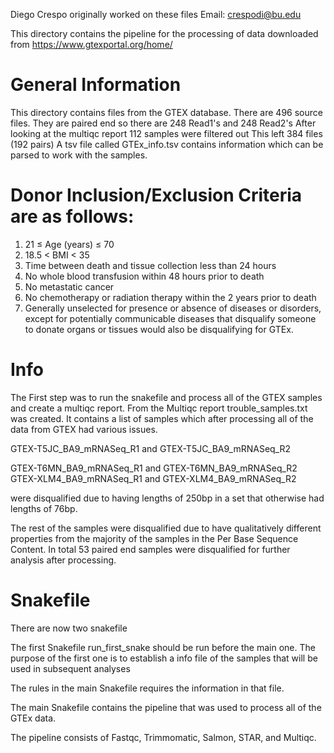 Diego Crespo originally worked on these files
Email: crespodi@bu.edu

This directory contains the pipeline for the processing of data downloaded from
https://www.gtexportal.org/home/

# General Information
This directory contains files from the GTEX database.
There are 496 source files. They are paired end so there are 248 Read1's
and 248 Read2's
After looking at the multiqc report 112 samples were filtered out
This left 384 files (192 pairs)
A tsv file called GTEx_info.tsv contains information which can be parsed to work with the samples.




# Donor Inclusion/Exclusion Criteria are as follows:
1. 21 ≤ Age (years) ≤ 70
2. 18.5 < BMI < 35
3. Time between death and tissue collection less than 24 hours
4. No whole blood transfusion within 48 hours prior to death
5. No metastatic cancer
6. No chemotherapy or radiation therapy within the 2 years prior to death
7. Generally unselected for presence or absence of diseases or disorders, except for potentially communicable diseases that disqualify someone to donate organs or tissues would also be disqualifying for GTEx.


# Info
The First step was to run the snakefile and process all of the GTEX samples and create a multiqc report. From the Multiqc report
trouble_samples.txt was created. It contains a list of samples which after processing all of the data from GTEX had various issues.

GTEX-T5JC_BA9_mRNASeq_R1 and GTEX-T5JC_BA9_mRNASeq_R2

GTEX-T6MN_BA9_mRNASeq_R1 and GTEX-T6MN_BA9_mRNASeq_R2
GTEX-XLM4_BA9_mRNASeq_R1 and GTEX-XLM4_BA9_mRNASeq_R2

were disqualified due to having lengths of 250bp in a set that otherwise had lengths of 76bp.


The rest of the samples were disqualified due to have qualitatively different properties from the majority of the samples in the Per Base Sequence Content. In total 53 paired end samples were disqualified for further analysis after processing.

# Snakefile

There are now two snakefile

The first Snakefile run_first_snake should be run before the main one. The purpose of the first one is to establish a info file of the samples that will be used in subsequent analyses

The rules in the main Snakefile requires the information in that file.

The main Snakefile contains the pipeline that was used to process all of the GTEx data.

The pipeline consists of Fastqc, Trimmomatic, Salmon, STAR, and Multiqc.
